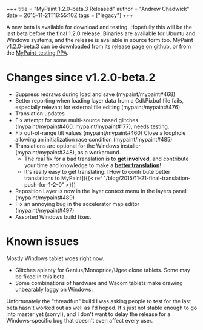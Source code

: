 +++
title = "MyPaint 1.2.0-beta.3 Released"
author = "Andrew Chadwick"
date = 2015-11-21T16:55:10Z
tags = ["legacy"]
+++

A new beta is available for download and testing. Hopefully this will be the last
beta before the final 1.2.0 release. Binaries are available for Ubuntu and Windows
systems, and the release is available in source form too. MyPaint v1.2.0-beta.3
can be downloaded from its [release page on github](https://github.com/mypaint/mypaint/releases/tag/v1.2.0-beta.3),
or from the [MyPaint-testing PPA](https://launchpad.net/~achadwick/+archive/ubuntu/mypaint-testing).

# Changes since v1.2.0-beta.2
- Suppress redraws during load and save (mypaint/mypaint#468)
- Better reporting when loading layer data from a GdkPixbuf file fails, especially
relevant for external file editing (mypaint/mypaint#476)
- Translation updates
- Fix attempt for some multi-source based glitches (mypaint/mypaint#460, mypaint/mypaint#177),
needs testing.
- Fix out-of-range tilt values (mypaint/mypaint#460) Close a loophole allowing an
initialization race condition (mypaint/mypaint#485)
- Translations are optional for the Windows installer (mypaint/mypaint#348), as
a workaround.
    - The real fix for a bad translation is to **get involved**, and contribute
your time and knowledge to make a [**better translation**](https://hosted.weblate.org/engage/mypaint/)!
    - It's really easy to get translating: [How to contribute better translations to MyPaint]({{< ref "/blog/2015/11-21-final-translation-push-for-1-2-0" >}})
- Reposition Layer is now in the layer context menu in the layers panel (mypaint/mypaint#489)
- Fix an annoying bug in the accelerator map editor (mypaint/mypaint#497)
- Assorted Windows build fixes.

# Known issues
Mostly Windows tablet woes right now.
- Glitches aplenty for Genius/Monoprice/Ugee clone tablets. Some may be fixed in this beta.
- Some combinations of hardware and Wacom tablets make drawing unbearably laggy on Windows.

Unfortunately the "threadfun" build I was asking people to test for the last beta
hasn't worked out as well as I'd hoped. It's just not stable enough to go into master
yet (sorry!), and I don't want to delay the release for a Windows-specific bug
that doesn't even affect every user.

